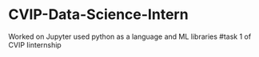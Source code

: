 # CVIP-Data-Science-Intern
Worked on Jupyter used python as a language and ML libraries
#task 1 of CVIP Iinternship
